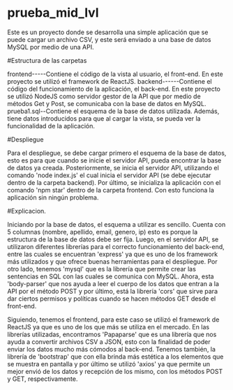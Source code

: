 # prueba_mid_lvl
Este es un proyecto donde se desarrolla una simple aplicación que se puede cargar un archivo CSV, y este será enviado a una base de datos MySQL por medio de una API.

#Estructura de las carpetas

frontend-----Contiene el código de la vista al usuario, el front-end. En este proyecto se utilizó el framework de ReactJS.
backend------Contiene el código del funcionamiento de la aplicación, el back-end. En este proyecto se utilizó NodeJS como servidor gestor de la API que por medio de                  métodos Get y Post, se comunicaba con la base de datos en MySQL.
prueba1.sql--Contiene el esquema de la base de datos utilizada. Además, tiene datos introducidos para que al cargar la vista, se pueda ver la funcionalidad de la aplicación.

#Despliegue

Para el despliegue, se debe cargar primero el esquema de la base de datos, esto es para que cuando se inicie el servidor API, pueda encontrar la base de datos ya creada. Posteriormente, se inicia el servidor API, utilizando el comando 'node index.js' el cual inicia el servidor API (se debe ejecutar dentro de la carpeta backend). Por último, se inicializa la aplicación con el comando 'npm star' dentro de la carpeta frontend. Con esto funciona la aplicación sin ningún problema.

#Explicacion.

Iniciando por la base de datos, el esquema a utilizar es sencillo. Cuenta con 5 columnas (nombre, apellido, email, genero, ip) esto es porque la estructura de la base de datos debe ser fija. Luego, en el servidor API, se utilizaron diferentes librerías para el correcto funcionamiento del back-end, entre las cuales se encuentran 'express' ya que es uno de los framework más utilizados y que ofrece buenas herramientas para el despliegue. Por otro lado, tenemos 'mysql' que es la librería que permite crear las sentencias en SQL con las cuales se comunica con MySQL. Ahora, esta 'body-parser' que nos ayuda a leer el cuerpo de los datos que entran a la API por el método POST y por último, está la librería 'cors' que sirve para dar ciertos permisos y políticas cuando se hacen métodos GET desde el front-end.

Siguiendo, tenemos el frontend, para este caso se utilizó el framework de ReactJS ya que es uno de los que más se utiliza en el mercado. En las librerías utilizadas, encontramos 'Papaparse' que es una librería que nos ayuda a convertir archivos CSV a JSON, esto con la finalidad de poder enviar los datos mucho más cómodos al back-end. Tenemos también, la librería de 'bootstrap' que con ella brinda más estética a los elementos que se muestra en pantalla y por último se utilizó 'axios' ya que permite un mejor envió de los datos y recepción de los mismo, con los métodos POST y GET, respectivamente.




